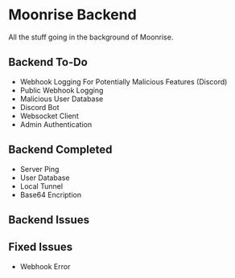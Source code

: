 # Moonrise Backend
All the stuff going in the background of Moonrise.

## Backend To-Do
* Webhook Logging For Potentially Malicious Features (Discord)
* Public Webhook Logging
* Malicious User Database
* Discord Bot
* Websocket Client
* Admin Authentication

## Backend Completed
* Server Ping
* User Database
* Local Tunnel
* Base64 Encription

## Backend Issues

## Fixed Issues
* Webhook Error